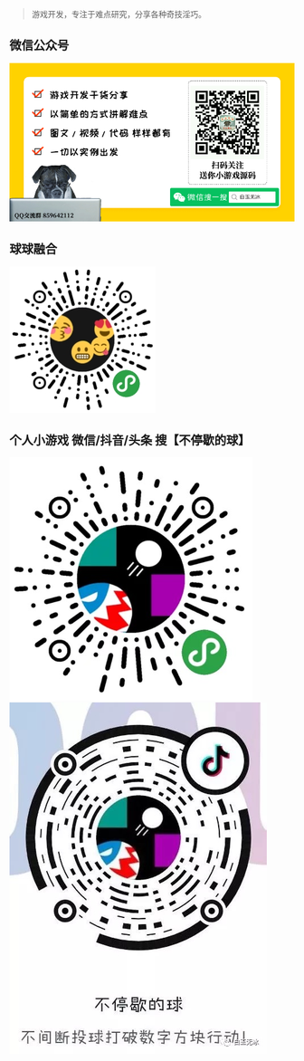 > 游戏开发，专注于难点研究，分享各种奇技淫巧。

## 微信公众号
![](/img/in-post/about.jpg)  

## 球球融合
![](/img/in-post/qiuqiu.jpg)  


## 个人小游戏  微信/抖音/头条 搜【不停歇的球】
![](/img/in-post/201912/17-01.png)  
![](/img/in-post/201912/17-02.png)  
